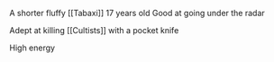 A shorter fluffy [[Tabaxi]]
17 years old
Good at going under the radar

Adept at killing [[Cultists]] with a pocket knife

High energy